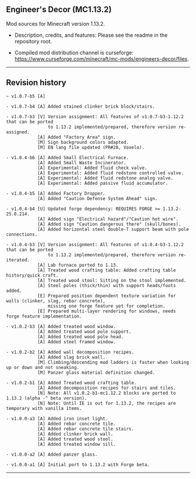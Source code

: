 
## Engineer's Decor (MC1.13.2)

Mod sources for Minecraft version 1.13.2.

- Description, credits, and features: Please see the readme in the repository root.

- Compiled mod distribution channel is curseforge: https://www.curseforge.com/minecraft/mc-mods/engineers-decor/files.

----
## Revision history

    ~ v1.0.7-b5 [A]

    - v1.0.7-b4 [A] Added stained clinker brick block/stairs.

    - v1.0.7-b3 [V] Version assignment: All features of v1.0.7-b3-1.12.2 that can be ported
                    to 1.13.2 implemented/prepared, therefore version re-assigned.
                [A] Added "Factory Area" sign.
                [M] Sign background colors adapted.
                [M] EN lang file updated (PR#28, Voxelo).

    - v1.0.4-b6 [A] Added Small Electrical Furnace.
                [A] Added Small Waste Incinerator.
                [A] Experimental: Added fluid check valve.
                [A] Experimental: Added fluid redstone controlled valve.
                [A] Experimental: Added fluid redstone analog valve.
                [A] Experimental: Added passive fluid accumulator.

    - v1.0.4-b5 [A] Added Factory Dropper.
                [A] Added "Caution Defense System Ahead" sign.

    - v1.0.4-b4 [U] Updated forge dependency: REQUIRES FORGE >= 1.13.2-25.0.214.
                [A] Added sign "Electrical hazard"/"Caution hot wire".
                [A] Added sign "Caution dangerous there" (skull/bones).
                [A] Added horizontal steel double-T support beam with pole connections.

    - v1.0.4-b3 [V] Version assignment: All features of v1.0.4-b3-1.12.2 that can be ported
                    to 1.13.2 implemented/prepared, therefore version re-iterated.
                [A] Lab furnace ported to 1.13.
                [A] Treated wood crafting table: Added crafting table history/quick craft.
                [A] Treated wood stool: Sitting on the stool implemented.
                [A] Steel poles (thick/thin) with support heads/foots added.
                [E] Prepared position dependent texture variation for walls (clinker, slag, rebar concrete),
                    missing one forge feature yet for completion.
                [E] Prepared multi-layer rendering for windows, needs forge feature implementation.

    - v1.0.2-b3 [A] Added treated wood window.
                [A] Added treated wood pole support.
                [A] Added treated wood pole head.
                [A] Added steel framed window.

    - v1.0.2-b2 [A] Added wall decomposition recipes.
                [A] Added slag brick wall.
                [M] Climbing/descending mod ladders is faster when looking up or down and not sneaking.
                [M] Panzer glass material definition changed.

    - v1.0.2-b1 [A] Added Treated wood crafting table.
                [A] Added decomposition recipes for stairs and tiles.
                [N] Note: All v1.0.2-b1-mc1.12.2 blocks are ported to 1.13.2 (alpha -^ beta version).
                [N] Note: Until IE is out for 1.13.2, the recipes are temporary with vanilla items.

    - v1.0.0-a3 [A] Added iron inset light.
                [A] Added rebar concrete tile.
                [A] Added rebar concrete tile stairs.
                [A] Added clinker brick wall.
                [A] Added treated wood stool.
                [A] Added treated window sill.

    - v1.0.0-a2 [A] Added panzer glass.

    - v1.0.0-a1 [A] Initial port to 1.13.2 with Forge beta.

----
